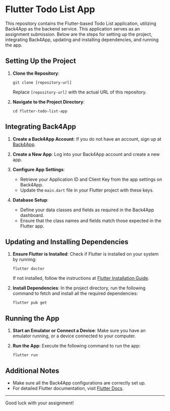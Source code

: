 
# Flutter Todo List App

This repository contains the Flutter-based Todo List application, utilizing Back4App as the backend service. This application serves as an assignment submission. Below are the steps for setting up the project, integrating Back4App, updating and installing dependencies, and running the app.

## Setting Up the Project

1. **Clone the Repository**: 
   ```
   git clone [repository-url]
   ```
   Replace `[repository-url]` with the actual URL of this repository.

2. **Navigate to the Project Directory**:
   ```
   cd flutter-todo-list-app
   ```

## Integrating Back4App

1. **Create a Back4App Account**:
   If you do not have an account, sign up at [Back4App](https://www.back4app.com).

2. **Create a New App**:
   Log into your Back4App account and create a new app.

3. **Configure App Settings**:
   - Retrieve your Application ID and Client Key from the app settings on Back4App.
   - Update the `main.dart` file in your Flutter project with these keys.

4. **Database Setup**:
   - Define your data classes and fields as required in the Back4App dashboard.
   - Ensure that the class names and fields match those expected in the Flutter app.

## Updating and Installing Dependencies

1. **Ensure Flutter is Installed**: 
   Check if Flutter is installed on your system by running:
   ```
   flutter doctor
   ```
   If not installed, follow the instructions at [Flutter Installation Guide](https://flutter.dev/docs/get-started/install).

2. **Install Dependencies**: 
   In the project directory, run the following command to fetch and install all the required dependencies:
   ```
   flutter pub get
   ```

## Running the App

1. **Start an Emulator or Connect a Device**: 
   Make sure you have an emulator running, or a device connected to your computer.

2. **Run the App**:
   Execute the following command to run the app:
   ```
   flutter run
   ```

## Additional Notes

- Make sure all the Back4App configurations are correctly set up.
- For detailed Flutter documentation, visit [Flutter Docs](https://flutter.dev/docs).

---

Good luck with your assignment!
